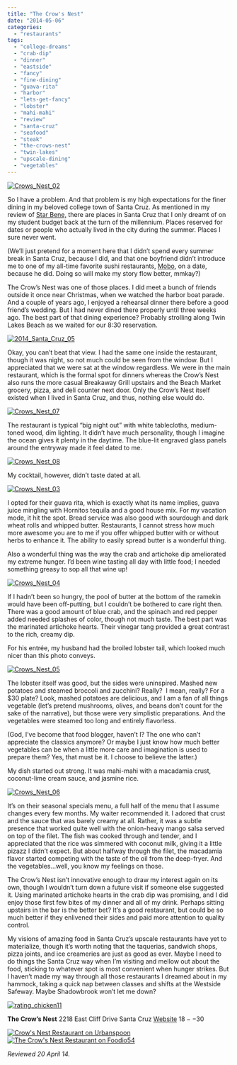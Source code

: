 ```yaml
---
title: "The Crow's Nest"
date: "2014-05-06"
categories:
  - "restaurants"
tags:
  - "college-dreams"
  - "crab-dip"
  - "dinner"
  - "eastside"
  - "fancy"
  - "fine-dining"
  - "guava-rita"
  - "harbor"
  - "lets-get-fancy"
  - "lobster"
  - "mahi-mahi"
  - "review"
  - "santa-cruz"
  - "seafood"
  - "steak"
  - "the-crows-nest"
  - "twin-lakes"
  - "upscale-dining"
  - "vegetables"
---
```


[![Crows_Nest_02](http://s3.amazonaws.com/thegourmez-wpmedia/2014/04/Crows_Nest_02-500x319.jpg)](http://www.thegourmez.com/2014/05/the-crows-nest/crows_nest_02/)

So I have a problem. And that problem is my high expectations for the finer dining in my beloved college town of Santa Cruz. As mentioned in my review of [Star Bene,](http://www.thegourmez.com/2014/03/star-bene/) there are places in Santa Cruz that I only dreamt of on my student budget back at the turn of the millennium. Places reserved for dates or people who actually lived in the city during the summer. Places I sure never went.

(We’ll just pretend for a moment here that I didn’t spend every summer break in Santa Cruz, because I did, and that one boyfriend didn’t introduce me to one of my all-time favorite sushi restaurants, [Mobo](http://mobosushirestaurant.com/), on a date, because he did. Doing so will make my story flow better, mmkay?)

The Crow’s Nest was one of those places. I did meet a bunch of friends outside it once near Christmas, when we watched the harbor boat parade. And a couple of years ago, I enjoyed a rehearsal dinner there before a good friend’s wedding. But I had never dined there properly until three weeks ago. The best part of that dining experience? Probably strolling along Twin Lakes Beach as we waited for our 8:30 reservation.

[![2014_Santa_Cruz_05](http://s3.amazonaws.com/thegourmez-wpmedia/2014/04/2014_Santa_Cruz_05-500x333.jpg)](http://www.thegourmez.com/2014/05/the-crows-nest/2014_santa_cruz_05/)

Okay, you can’t beat that view. I had the same one inside the restaurant, though it was night, so not much could be seen from the window. But I appreciated that we were sat at the window regardless. We were in the main restaurant, which is the formal spot for dinners whereas the Crow’s Nest also runs the more casual Breakaway Grill upstairs and the Beach Market grocery, pizza, and deli counter next door. Only the Crow’s Nest itself existed when I lived in Santa Cruz, and thus, nothing else would do.

[![Crows_Nest_07](http://s3.amazonaws.com/thegourmez-wpmedia/2014/04/Crows_Nest_07-500x333.jpg)](http://www.thegourmez.com/2014/05/the-crows-nest/crows_nest_07/)

The restaurant is typical “big night out” with white tablecloths, medium-toned wood, dim lighting. It didn’t have much personality, though I imagine the ocean gives it plenty in the daytime. The blue-lit engraved glass panels around the entryway made it feel dated to me.

[![Crows_Nest_08](http://s3.amazonaws.com/thegourmez-wpmedia/2014/04/Crows_Nest_08-500x333.jpg)](http://www.thegourmez.com/2014/05/the-crows-nest/crows_nest_08/)

My cocktail, however, didn’t taste dated at all.

[![Crows_Nest_03](http://s3.amazonaws.com/thegourmez-wpmedia/2014/04/Crows_Nest_03-500x470.jpg)](http://www.thegourmez.com/2014/05/the-crows-nest/crows_nest_03/)

I opted for their guava rita, which is exactly what its name implies, guava juice mingling with Hornitos tequila and a good house mix. For my vacation mode, it hit the spot. Bread service was also good with sourdough and dark wheat rolls and whipped butter. Restaurants, I cannot stress how much more awesome you are to me if you offer whipped butter with or without herbs to enhance it. The ability to easily spread butter is a wonderful thing.

Also a wonderful thing was the way the crab and artichoke dip ameliorated my extreme hunger. I’d been wine tasting all day with little food; I needed something greasy to sop all that wine up!

[![Crows_Nest_04](http://s3.amazonaws.com/thegourmez-wpmedia/2014/04/Crows_Nest_04-500x333.jpg)](http://www.thegourmez.com/2014/05/the-crows-nest/crows_nest_04/)

If I hadn’t been so hungry, the pool of butter at the bottom of the ramekin would have been off-putting, but I couldn’t be bothered to care right then. There was a good amount of blue crab, and the spinach and red pepper added needed splashes of color, though not much taste. The best part was the marinated artichoke hearts. Their vinegar tang provided a great contrast to the rich, creamy dip.

For his entrée, my husband had the broiled lobster tail, which looked much nicer than this photo conveys.

[![Crows_Nest_05](http://s3.amazonaws.com/thegourmez-wpmedia/2014/04/Crows_Nest_05-500x333.jpg)](http://www.thegourmez.com/2014/05/the-crows-nest/crows_nest_05/)

The lobster itself was good, but the sides were uninspired. Mashed new potatoes and steamed broccoli and zucchini? Really?  I mean, really? For a $30 plate? Look, mashed potatoes are delicious, and I am a fan of all things vegetable (let’s pretend mushrooms, olives, and beans don’t count for the sake of the narrative), but those were very simplistic preparations. And the vegetables were steamed too long and entirely flavorless.

(God, I’ve become that food blogger, haven’t I? The one who can’t appreciate the classics anymore? Or maybe I just know how much better vegetables can be when a little more care and imagination is used to prepare them? Yes, that must be it. I choose to believe the latter.)

My dish started out strong. It was mahi-mahi with a macadamia crust, coconut-lime cream sauce, and jasmine rice.

[![Crows_Nest_06](http://s3.amazonaws.com/thegourmez-wpmedia/2014/04/Crows_Nest_06-500x333.jpg)](http://www.thegourmez.com/2014/05/the-crows-nest/crows_nest_06/)

It’s on their seasonal specials menu, a full half of the menu that I assume changes every few months. My waiter recommended it. I adored that crust and the sauce that was barely creamy at all. Rather, it was a subtle presence that worked quite well with the onion-heavy mango salsa served on top of the filet. The fish was cooked through and tender, and I appreciated that the rice was simmered with coconut milk, giving it a little pizazz I didn’t expect. But about halfway through the filet, the macadamia flavor started competing with the taste of the oil from the deep-fryer. And the vegetables…well, you know my feelings on those.

The Crow’s Nest isn’t innovative enough to draw my interest again on its own, though I wouldn’t turn down a future visit if someone else suggested it. Using marinated artichoke hearts in the crab dip was promising, and I did enjoy those first few bites of my dinner and all of my drink. Perhaps sitting upstairs in the bar is the better bet? It’s a good restaurant, but could be so much better if they enlivened their sides and paid more attention to quality control.

My visions of amazing food in Santa Cruz’s upscale restaurants have yet to materialize, though it’s worth noting that the taquerias, sandwich shops, pizza joints, and ice creameries are just as good as ever. Maybe I need to do things the Santa Cruz way when I’m visiting and mellow out about the food, sticking to whatever spot is most convenient when hunger strikes. But I haven’t made my way through all those restaurants I dreamed about in my hammock, taking a quick nap between classes and shifts at the Westside Safeway. Maybe Shadowbrook won’t let me down?

[![rating_chicken11](http://s3.amazonaws.com/thegourmez-wpmedia/2009/02/rating_chicken11.gif)](http://www.thegourmez.com/2009/02/barten-guestier-private-selection-merlot-2006/rating_chicken11/)

**The Crow’s Nest** 2218 East Cliff Drive Santa Cruz [Website](http://www.crowsnest-santacruz.com/) $18--$30

[![Crow's Nest Restaurant on Urbanspoon](http://www.urbanspoon.com/b/link/765127/minilink.gif)](http://www.urbanspoon.com/r/277/765127/restaurant/Monterey-Bay/Crows-Nest-Restaurant-Santa-Cruz) [![The Crow's Nest Restaurant on Foodio54](http://foodio54.com/images/badge-2-f21d3.jpg)](http://foodio54.com/restaurant/Santa-Cruz-CA/f21d3/The-Crows-Nest-Restaurant)

_Reviewed 20 April 14._
